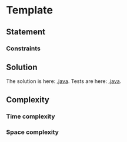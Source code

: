 # Template

## Statement

### Constraints

## Solution

The solution is here: [.java](../../src/main/java/com/github/akarazhev/challenge/twopointers/.java ".java").
Tests are here: [.java](../../src/test/java/com/github/akarazhev/challenge/twopointers/.java ".java").

## Complexity

### Time complexity

### Space complexity
